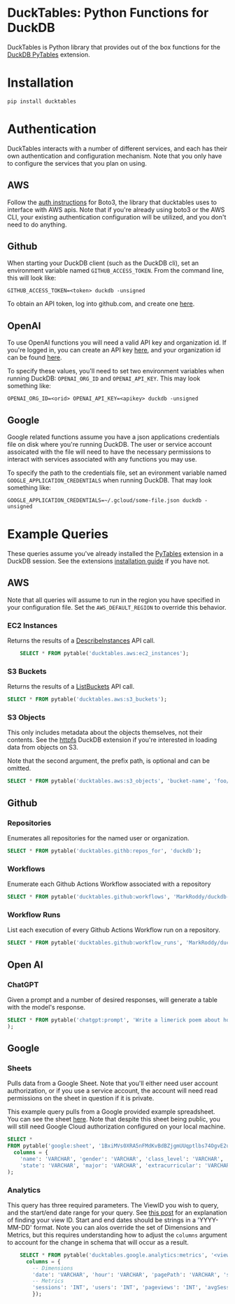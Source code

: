 # DuckTables: Python Functions for DuckDB

DuckTables is Python library that provides out of the box functions for the [DuckDB PyTables](https://github.com/MarkRoddy/duckdb-pytables) extension.


# Installation

```shell
pip install ducktables
```

# Authentication
DuckTables interacts with a number of different services, and each has their own authentication and configuration mechanism. Note that you only have to configure the services that you plan on using.

## AWS
Follow the [auth instructions](https://boto3.amazonaws.com/v1/documentation/api/latest/guide/quickstart.html#configuration) for Boto3, the library that ducktables uses to interface with AWS apis. Note that if you're already using boto3 or the AWS CLI, your existing authentication configuration will be utilized, and you don't need to do anything.

## Github
When starting your DuckDB client (such as the DuckDB cli), set an environment variable named `GITHUB_ACCESS_TOKEN`. From the command line, this will look like:

```shell
GITHUB_ACCESS_TOKEN=<token> duckdb -unsigned
```

To obtain an API token, log into github.com, and create one [here](https://github.com/settings/tokens).

## OpenAI
To use OpenAI functions you will need a valid API key and organization id. If you're logged in, you can create an API key [here](https://platform.openai.com/account/api-keys), and your organization id can be found [here](https://platform.openai.com/account/org-settings).

To specify these values, you'll need to set two environment variables when running DuckDB: `OPENAI_ORG_ID` and `OPENAI_API_KEY`. This may look something like:
```shell
OPENAI_ORG_ID=<orid> OPENAI_API_KEY=<apikey> duckdb -unsigned
```

## Google
Google related functions assume you have a json applications credentials file on disk where you're running DuckDB. The user or service account assoicated with the file will need to have the necessary permissions to interact with services associated with any functions you may use.

To specify the path to the credentials file, set an evironment variable named `GOOGLE_APPLICATION_CREDENTIALS` when running DuckDB. That may look something like:
```shell
GOOGLE_APPLICATION_CREDENTIALS=~/.gcloud/some-file.json duckdb -unsigned
```

# Example Queries
These queries assume you've already installed the [PyTables](https://github.com/MarkRoddy/duckdb-pytables) extension in a DuckDB session. See the extensions [installation guide](https://github.com/MarkRoddy/duckdb-pytables#installation) if you have not.

## AWS
Note that all queries will assume to run in the region you have specified in your configuration file. Set the `AWS_DEFAULT_REGION` to override this behavior.
### EC2 Instances
Returns the results of a [DescribeInstances](https://docs.aws.amazon.com/AWSEC2/latest/APIReference/API_DescribeInstances.html) API call.
```sql
    SELECT * FROM pytable('ducktables.aws:ec2_instances');
```

### S3 Buckets
Returns the results of a [ListBuckets](https://docs.aws.amazon.com/AmazonS3/latest/API/API_ListBuckets.html) API call.
```SQL
SELECT * FROM pytable('ducktables.aws:s3_buckets');
```

### S3 Objects
This only includes metadata about the objects themselves, not their contents. See the [httpfs](https://duckdb.org/docs/guides/import/s3_import.html) DuckDB extension if you're interested in loading data from objects on S3.

Note that the second argument, the prefix path, is optional and can be omitted.
```SQL
SELECT * FROM pytable('ducktables.aws:s3_objects', 'bucket-name', 'foo/bar/prefix');
```

## Github

### Repositories
Enumerates all repositories for the named user or organization.
```SQL
SELECT * FROM pytable('ducktables.githb:repos_for', 'duckdb');
```

### Workflows
Enumerate each Github Actions Workflow associated with a repository
```SQL
SELECT * FROM pytable('ducktables.github:workflows', 'MarkRoddy/duckdb-pytables')
```

### Workflow Runs
List each execution of every Github Actions Workflow run on a repository.
```SQL
SELECT * FROM pytable('ducktables.github:workflow_runs', 'MarkRoddy/duckdb-pytables')
```



## Open AI

### ChatGPT
Given a prompt and a number of desired responses, will generate a table with the model's response.
```SQL
SELECT * FROM pytable('chatgpt:prompt', 'Write a limerick poem about how much you love SQL', 2)
);
```

## Google

### Sheets
Pulls data from a Google Sheet. Note that you'll either need user account authorization, or if you use a service account, the
account will need read permissions on the sheet in question if it is private.

This example query pulls from a Google provided example spreadsheet. You can see the sheet [here](https://docs.google.com/spreadsheets/d/1BxiMVs0XRA5nFMdKvBdBZjgmUUqptlbs74OgvE2upms/edit#gid=0). Note that despite this sheet being public, you will still need Google Cloud authorization configured on your local machine.
```SQL
SELECT *
FROM pytable('google:sheet', '1BxiMVs0XRA5nFMdKvBdBZjgmUUqptlbs74OgvE2upms', 'Class Data!A2:F31',
  columns = {
    'name': 'VARCHAR', 'gender': 'VARCHAR', 'class_level': 'VARCHAR',
    'state': 'VARCHAR', 'major': 'VARCHAR', 'extracurricular': 'VARCHAR'}
);
```

### Analytics
This query has three required parameters. The ViewID you wish to query, and the start/end date range for your query. See [this post](https://stackoverflow.com/a/47921777) for an explanation of finding your view ID. Start and end dates should be strings in a 'YYYY-MM-DD' format. Note you can alos override the set of Dimensions and Metrics, but this requires understanding how to adjust the `columns` argument to account for the change in schema that will occur as a result.
```SQL
    SELECT * FROM pytable('ducktables.google.analytics:metrics', '<view-id>', '<start-date>', '<end-date>',
      columns = {
        -- Dimensions
        'date': 'VARCHAR', 'hour': 'VARCHAR', 'pagePath': 'VARCHAR', 'source': 'VARCHAR', 'medium': 'VARCHAR',
        -- Metrics
        'sessions': 'INT', 'users': 'INT', 'pageviews': 'INT', 'avgSessionDuration': 'FLOAT', 'bounceRate': 'FLOAT'
        });
```

